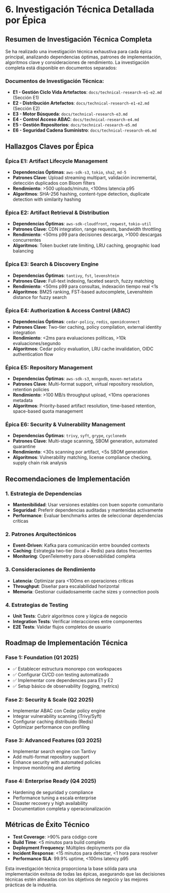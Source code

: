 # 6. Investigación Técnica Detallada por Épica

## Resumen de Investigación Técnica Completa
Se ha realizado una investigación técnica exhaustiva para cada épica principal, analizando dependencias óptimas, patrones de implementación, algoritmos clave y consideraciones de rendimiento. La investigación completa está disponible en documentos separados:

### Documentos de Investigación Técnica:
- **E1 - Gestión Ciclo Vida Artefactos**: `docs/technical-research-e1-e2.md` (Sección E1)
- **E2 - Distribución Artefactos**: `docs/technical-research-e1-e2.md` (Sección E2)  
- **E3 - Motor Búsqueda**: `docs/technical-research-e3.md`
- **E4 - Control Acceso ABAC**: `docs/technical-research-e4.md`
- **E5 - Gestión Repositorios**: `docs/technical-research-e5.md`
- **E6 - Seguridad Cadena Suministro**: `docs/technical-research-e6.md`

## Hallazgos Claves por Épica

### Épica E1: Artifact Lifecycle Management
- **Dependencias Óptimas**: `aws-sdk-s3`, `tokio`, `sha2`, `md-5`
- **Patrones Clave**: Upload streaming multipart, validación incremental, detección duplicados con Bloom filters
- **Rendimiento**: >500 uploads/minuto, <100ms latencia p95
- **Algoritmos**: SHA-256 hashing, content-type detection, duplicate detection with similarity hashing

### Épica E2: Artifact Retrieval & Distribution  
- **Dependencias Óptimas**: `aws-sdk-cloudfront`, `reqwest`, `tokio-util`
- **Patrones Clave**: CDN integration, range requests, bandwidth throttling
- **Rendimiento**: <50ms p99 para decisiones descarga, >1000 descargas concurrentes
- **Algoritmos**: Token bucket rate limiting, LRU caching, geographic load balancing

### Épica E3: Search & Discovery Engine
- **Dependencias Óptimas**: `tantivy`, `fst`, `levenshtein`
- **Patrones Clave**: Full-text indexing, faceted search, fuzzy matching
- **Rendimiento**: <50ms p99 para consultas, indexación tiempo real <1s
- **Algoritmos**: BM25 ranking, FST-based autocomplete, Levenshtein distance for fuzzy search

### Épica E4: Authorization & Access Control (ABAC)
- **Dependencias Óptimas**: `cedar-policy`, `redis`, `openidconnect`
- **Patrones Clave**: Two-tier caching, policy compilation, external identity integration
- **Rendimiento**: <2ms para evaluaciones políticas, >10k evaluaciones/segundo
- **Algoritmos**: Cedar policy evaluation, LRU cache invalidation, OIDC authentication flow

### Épica E5: Repository Management  
- **Dependencias Óptimas**: `aws-sdk-s3`, `mongodb`, `maven-metadata`
- **Patrones Clave**: Multi-format support, virtual repository resolution, retention policies
- **Rendimiento**: >100 MB/s throughput upload, <10ms operaciones metadata
- **Algoritmos**: Priority-based artifact resolution, time-based retention, space-based quota management

### Épica E6: Security & Vulnerability Management
- **Dependencias Óptimas**: `trivy`, `syft`, `grype`, `cyclonedx`
- **Patrones Clave**: Multi-stage scanning, SBOM generation, automated quarantine
- **Rendimiento**: <30s scanning por artifact, <5s SBOM generation
- **Algoritmos**: Vulnerability matching, license compliance checking, supply chain risk analysis

## Recomendaciones de Implementación

### 1. Estrategia de Dependencias
- **Mantenibilidad**: Usar versiones estables con buen soporte comunitario
- **Seguridad**: Preferir dependencias auditadas y mantenidas activamente  
- **Performance**: Evaluar benchmarks antes de seleccionar dependencias críticas

### 2. Patrones Arquitectónicos
- **Event-Driven**: Kafka para comunicación entre bounded contexts
- **Caching**: Estrategia two-tier (local + Redis) para datos frecuentes
- **Monitoring**: OpenTelemetry para observabilidad completa

### 3. Consideraciones de Rendimiento
- **Latencia**: Optimizar para <100ms en operaciones críticas
- **Throughput**: Diseñar para escalabilidad horizontal
- **Memoria**: Gestionar cuidadosamente cache sizes y connection pools

### 4. Estrategias de Testing
- **Unit Tests**: Cubrir algoritmos core y lógica de negocio
- **Integration Tests**: Verificar interacciones entre componentes
- **E2E Tests**: Validar flujos completos de usuario

## Roadmap de Implementación Técnica

### Fase 1: Foundation (Q1 2025)
- ✅ Establecer estructura monorepo con workspaces
- ✅ Configurar CI/CD con testing automatizado  
- ✅ Implementar core dependencies para E1 y E2
- ✅ Setup básico de observability (logging, metrics)

### Fase 2: Security & Scale (Q2 2025)  
- Implementar ABAC con Cedar policy engine
- Integrar vulnerability scanning (Trivy/Syft)
- Configurar caching distribuido (Redis)
- Optimizar performance con profiling

### Fase 3: Advanced Features (Q3 2025)
- Implementar search engine con Tantivy
- Add multi-format repository support
- Enhance security with automated policies
- Improve monitoring and alerting

### Fase 4: Enterprise Ready (Q4 2025)
- Hardening de seguridad y compliance
- Performance tuning a escala enterprise  
- Disaster recovery y high availability
- Documentation completa y operacionalización

## Métricas de Éxito Técnico
- **Test Coverage**: >90% para código core
- **Build Time**: <5 minutos para build completo
- **Deployment Frequency**: Múltiples deployments por día
- **Incident Response**: <15 minutos para detectar, <1 hora para resolver
- **Performance SLA**: 99.9% uptime, <100ms latency p95

Esta investigación técnica proporciona la base sólida para una implementación exitosa de todas las épicas, asegurando que las decisiones técnicas estén alineadas con los objetivos de negocio y las mejores prácticas de la industria.